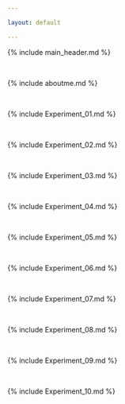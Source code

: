 ```yaml
---

layout: default

---
```


{% include main_header.md %}


<br>

{% include aboutme.md %}


<br>

{% include Experiment_01.md %}


<br>

{% include Experiment_02.md %}


<br>

{% include Experiment_03.md %}


<br>


{% include Experiment_04.md %}

<br>


{% include Experiment_05.md %}


<br>


{% include Experiment_06.md %}


<br>

{% include Experiment_07.md %}

<br>

{% include Experiment_08.md %}

<br>

{% include Experiment_09.md %}

<br>

{% include Experiment_10.md %}

<br>



<br>










